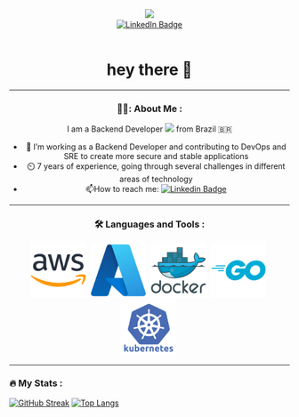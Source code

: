 

 <div>
 <div id="header" align="center">
  <img src="https://media.giphy.com/media/M9gbBd9nbDrOTu1Mqx/giphy.gif" width="100"/>
  <div id="badges">
    <a href="https://www.linkedin.com/in/douglas-l-mendes-4536b339/">
      <img src="https://img.shields.io/badge/LinkedIn-blue?style=for-the-badge&logo=linkedin&logoColor=white" alt="LinkedIn Badge"/>
    </a>
  </div>
  <img src="https://komarev.com/ghpvc/?username=dougmendes&style=flat-square&color=blue" alt=""/>
   <h1>
  hey there
 👋
</h1>
  
  ---

### 👨‍💻: About Me :
  I am a Backend Developer <img src="https://media.giphy.com/media/WUlplcMpOCEmTGBtBW/giphy.gif" width="30"> from Brazil 🇧🇷
  - :telescope: I’m working as a Backend Developer and contributing to DevOps and SRE to create more secure and stable applications
  - ⏲️ 7 years of experience, going through several challenges in different areas of technology
  - :mailbox:How to reach me: <a href="https://www.linkedin.com/in/douglas-leonardo-mendes-4536b339/">![Linkedin Badge](https://img.shields.io/badge/-dougmendes-blue?style=flat&logo=Linkedin&logoColor=white)</a>
  
  ---

### :hammer_and_wrench: Languages and Tools :
<img src="https://github.com/devicons/devicon/blob/master/icons/amazonwebservices/amazonwebservices-original-wordmark.svg" width="100" height="100"/>&nbsp;
<img src="https://github.com/devicons/devicon/blob/master/icons/azure/azure-original.svg" width="100" height="100"/>&nbsp;
<img src="https://github.com/devicons/devicon/blob/master/icons/docker/docker-original-wordmark.svg" width="100" height="100"/>&nbsp;
<img src="https://github.com/devicons/devicon/blob/master/icons/go/go-original-wordmark.svg" width="100" height="100"/>&nbsp;
<img src="https://github.com/devicons/devicon/blob/master/icons/kubernetes/kubernetes-plain-wordmark.svg" width="100" height="100"/>&nbsp;

</div>

  ---

### :fire: My Stats :
[![GitHub Streak](http://github-readme-streak-stats.herokuapp.com?user=dougmendes&theme=dark&background=000000)](https://git.io/streak-stats)
 [![Top Langs](https://github-readme-stats.vercel.app/api/top-langs/?username=dougmendes&layout=compact&theme=vision-friendly-dark)](https://github.com/anuraghazra/github-readme-stats)
 
</div>
